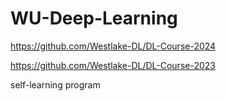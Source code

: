 # WU-Deep-Learning

https://github.com/Westlake-DL/DL-Course-2024

https://github.com/Westlake-DL/DL-Course-2023

self-learning program
